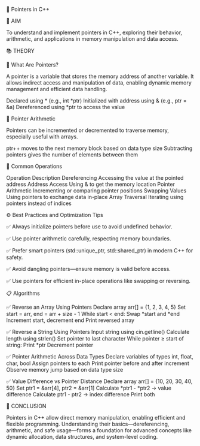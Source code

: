 🎯 Pointers in C++

🧭 AIM

To understand and implement pointers in C++, exploring their behavior, arithmetic, and applications in memory manipulation and data access.


📚 THEORY

📌 What Are Pointers?

A pointer is a variable that stores the memory address of another variable. It allows indirect access and manipulation of data, enabling dynamic memory management and efficient data handling.

Declared using * (e.g., int *ptr)
Initialized with address using & (e.g., ptr = &a)
Dereferenced using *ptr to access the value

📌 Pointer Arithmetic

Pointers can be incremented or decremented to traverse memory, especially useful with arrays.

ptr++ moves to the next memory block based on data type size
Subtracting pointers gives the number of elements between them

🔄 Common Operations

Operation	Description
Dereferencing	Accessing the value at the pointed address
Address Access	Using & to get the memory location
Pointer Arithmetic	Incrementing or comparing pointer positions
Swapping Values	Using pointers to exchange data in-place
Array Traversal	Iterating using pointers instead of indices

⚙️ Best Practices and Optimization Tips

✅ Always initialize pointers before use to avoid undefined behavior.

✅ Use pointer arithmetic carefully, respecting memory boundaries.

✅ Prefer smart pointers (std::unique_ptr, std::shared_ptr) in modern C++ for safety.

✅ Avoid dangling pointers—ensure memory is valid before access.

✅ Use pointers for efficient in-place operations like swapping or reversing.

📋 Algorithms

✅ Reverse an Array Using Pointers
Declare array arr[] = {1, 2, 3, 4, 5}
Set start = arr, end = arr + size - 1
While start < end:
Swap *start and *end
Increment start, decrement end
Print reversed array

✅ Reverse a String Using Pointers
Input string using cin.getline()
Calculate length using strlen()
Set pointer to last character
While pointer ≥ start of string:
Print *ptr
Decrement pointer

✅ Pointer Arithmetic Across Data Types
Declare variables of types int, float, char, bool
Assign pointers to each
Print pointer before and after increment
Observe memory jump based on data type size

✅ Value Difference vs Pointer Distance
Declare array arr[] = {10, 20, 30, 40, 50}
Set ptr1 = &arr[4], ptr2 = &arr[1]
Calculate *ptr1 - *ptr2 → value difference
Calculate ptr1 - ptr2 → index difference
Print both

🧠 CONCLUSION

Pointers in C++ allow direct memory manipulation, enabling efficient and flexible programming. Understanding their basics—dereferencing, arithmetic, and safe usage—forms a foundation for advanced concepts like dynamic allocation, data structures, and system-level coding.

